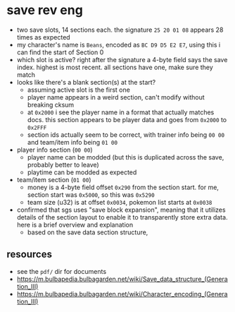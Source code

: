 
# save rev eng

+ two save slots, 14 sections each. the signature `25 20 01 08` appears 28 times as expected
+ my character's name is `Beans`, encoded as `BC D9 D5 E2 E7`, using this i can find the start of Section 0
+ which slot is active? right after the signature a 4-byte field says the save index. highest is most recent. all sections have one, make sure they match
+ looks like there's a blank section(s) at the start?
    + assuming active slot is the first one
    + player name appears in a weird section, can't modify without breaking cksum
    + at `0x2000` i see the player name in a format that actually matches docs. this section appears to be player data and goes from `0x2000` to `0x2FFF`
    + section ids actually seem to be correct, with trainer info being `00 00` and team/item info being `01 00`
+ player info section (`00 00`)
    + player name can be modded (but this is duplicated across the save, probably better to leave)
    + playtime can be modded as expected
+ team/item section (`01 00`)
    + money is a 4-byte field offset `0x290` from the section start. for me, section start was `0x5000`, so this was `0x5290`
    + team size (u32) is at offset `0x0034`, pokemon list starts at `0x0038`
+ confirmed that sgs uses "save block expansion", meaning that it utilizes details of the section layout to enable it to transparently store extra data. here is a brief overview and explanation
    + based on the save data section structure,

## resources
+ see the `pdf/` dir for documents
+ https://m.bulbapedia.bulbagarden.net/wiki/Save_data_structure_(Generation_III)
+ https://m.bulbapedia.bulbagarden.net/wiki/Character_encoding_(Generation_III)